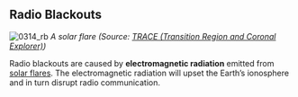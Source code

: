 ## Radio Blackouts

![0314_rb](./static/0314_rb.png)
*A solar flare (Source: [TRACE (Transition Region and Coronal Explorer)](http://trace.lmsal.com/Science/ScientificResults/trace_cdrom/html/trace_images.html))*

Radio blackouts are caused by **electromagnetic radiation** emitted from <a href="#/en/phenomena/solar-flare">solar flares</a>. The electromagnetic radiation will upset the Earth’s ionosphere and in turn disrupt radio communication. 
